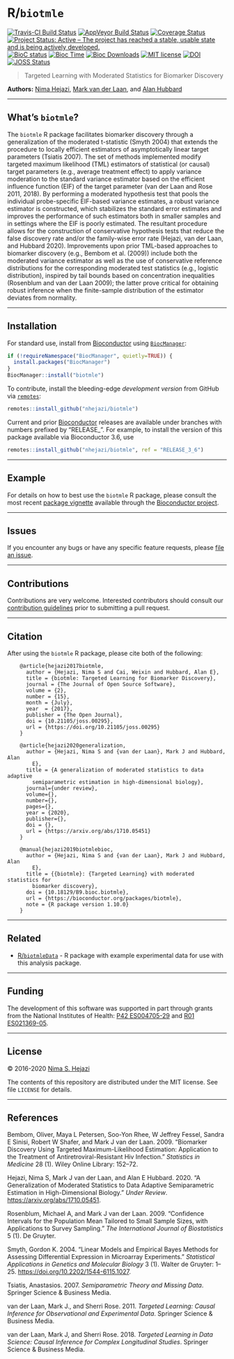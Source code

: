 
<!-- README.md is generated from README.Rmd. Please edit that file -->

# R/`biotmle`

[![Travis-CI Build
Status](https://travis-ci.org/nhejazi/biotmle.svg?branch=master)](https://travis-ci.org/nhejazi/biotmle)
[![AppVeyor Build
Status](https://ci.appveyor.com/api/projects/status/github/nhejazi/biotmle?branch=master&svg=true)](https://ci.appveyor.com/project/nhejazi/biotmle/)
[![Coverage
Status](https://img.shields.io/codecov/c/github/nhejazi/biotmle/master.svg)](https://codecov.io/github/nhejazi/biotmle?branch=master)
[![Project Status: Active – The project has reached a stable, usable
state and is being actively
developed.](http://www.repostatus.org/badges/latest/active.svg)](http://www.repostatus.org/#active)
[![BioC
status](http://www.bioconductor.org/shields/build/release/bioc/biotmle.svg)](https://bioconductor.org/checkResults/release/bioc-LATEST/biotmle)
[![Bioc
Time](http://bioconductor.org/shields/years-in-bioc/biotmle.svg)](https://bioconductor.org/packages/release/bioc/html/biotmle.html)
[![Bioc
Downloads](http://bioconductor.org/shields/downloads/biotmle.svg)](https://bioconductor.org/packages/release/bioc/html/biotmle.html)
[![MIT
license](http://img.shields.io/badge/license-MIT-brightgreen.svg)](http://opensource.org/licenses/MIT)
[![DOI](https://zenodo.org/badge/65854775.svg)](https://zenodo.org/badge/latestdoi/65854775)
[![JOSS
Status](http://joss.theoj.org/papers/02be843d9bab1b598187bfbb08ce3949/status.svg)](http://joss.theoj.org/papers/02be843d9bab1b598187bfbb08ce3949)

> Targeted Learning with Moderated Statistics for Biomarker Discovery

**Authors:** [Nima Hejazi](https://nimahejazi.org), [Mark van der
Laan](https://vanderlaan-lab.org/about), and [Alan
Hubbard](https://hubbard.berkeley.edu)

-----

## What’s `biotmle`?

The `biotmle` R package facilitates biomarker discovery through a
generalization of the moderated t-statistic (Smyth 2004) that extends
the procedure to locally efficient estimators of asymptotically linear
target parameters (Tsiatis 2007). The set of methods implemented modify
targeted maximum likelihood (TML) estimators of statistical (or causal)
target parameters (e.g., average treatment effect) to apply variance
moderation to the standard variance estimator based on the efficient
influence function (EIF) of the target parameter (van der Laan and Rose
2011, 2018). By performing a moderated hypothesis test that pools the
individual probe-specific EIF-based variance estimates, a robust
variance estimator is constructed, which stabilizes the standard error
estimates and improves the performance of such estimators both in
smaller samples and in settings where the EIF is poorly estimated. The
resultant procedure allows for the construction of conservative
hypothesis tests that reduce the false discovery rate and/or the
family-wise error rate (Hejazi, van der Laan, and Hubbard 2020).
Improvements upon prior TML-based approaches to biomarker discovery
(e.g., Bembom et al. (2009)) include both the moderated variance
estimator as well as the use of conservative reference distributions for
the corresponding moderated test statistics (e.g., logistic
distribution), inspired by tail bounds based on concentration
inequalities (Rosenblum and van der Laan 2009); the latter prove
critical for obtaining robust inference when the finite-sample
distribution of the estimator deviates from normality.

-----

## Installation

For standard use, install from
[Bioconductor](https://bioconductor.org/packages/biotmle) using
[`BiocManager`](https://CRAN.R-project.org/package=BiocManager):

``` r
if (!requireNamespace("BiocManager", quietly=TRUE)) {
  install.packages("BiocManager")
}
BiocManager::install("biotmle")
```

To contribute, install the bleeding-edge *development version* from
GitHub via [`remotes`](https://CRAN.R-project.org/package=remotes):

``` r
remotes::install_github("nhejazi/biotmle")
```

Current and prior [Bioconductor](https://bioconductor.org) releases are
available under branches with numbers prefixed by “RELEASE\_”. For
example, to install the version of this package available via
Bioconductor 3.6, use

``` r
remotes::install_github("nhejazi/biotmle", ref = "RELEASE_3_6")
```

-----

## Example

For details on how to best use the `biotmle` R package, please consult
the most recent [package
vignette](https://bioconductor.org/packages/release/bioc/vignettes/biotmle/inst/doc/exposureBiomarkers.html)
available through the [Bioconductor
project](https://bioconductor.org/packages/biotmle).

-----

## Issues

If you encounter any bugs or have any specific feature requests, please
[file an issue](https://github.com/nhejazi/biotmle/issues).

-----

## Contributions

Contributions are very welcome. Interested contributors should consult
our [contribution
guidelines](https://github.com/nhejazi/biotmle/blob/master/CONTRIBUTING.md)
prior to submitting a pull request.

-----

## Citation

After using the `biotmle` R package, please cite both of the following:

``` 
    @article{hejazi2017biotmle,
      author = {Hejazi, Nima S and Cai, Weixin and Hubbard, Alan E},
      title = {biotmle: Targeted Learning for Biomarker Discovery},
      journal = {The Journal of Open Source Software},
      volume = {2},
      number = {15},
      month = {July},
      year  = {2017},
      publisher = {The Open Journal},
      doi = {10.21105/joss.00295},
      url = {https://doi.org/10.21105/joss.00295}
    }

    @article{hejazi2020generalization,
      author = {Hejazi, Nima S and {van der Laan}, Mark J and Hubbard, Alan
        E},
      title = {A generalization of moderated statistics to data adaptive
        semiparametric estimation in high-dimensional biology},
      journal={under review},
      volume={},
      number={},
      pages={},
      year = {2020},
      publisher={},
      doi = {},
      url = {https://arxiv.org/abs/1710.05451}
    }

    @manual{hejazi2019biotmlebioc,
      author = {Hejazi, Nima S and {van der Laan}, Mark J and Hubbard, Alan
        E},
      title = {{biotmle}: {Targeted Learning} with moderated statistics for
        biomarker discovery},
      doi = {10.18129/B9.bioc.biotmle},
      url = {https://bioconductor.org/packages/biotmle},
      note = {R package version 1.10.0}
    }
```

-----

## Related

  - [R/`biotmleData`](https://github.com/nhejazi/biotmleData) - R
    package with example experimental data for use with this analysis
    package.

-----

## Funding

The development of this software was supported in part through grants
from the National Institutes of Health: [P42
ES004705-29](https://projectreporter.nih.gov/project_info_details.cfm?aid=9260357&map=y)
and [R01
ES021369-05](https://projectreporter.nih.gov/project_info_description.cfm?aid=9210551&icde=37849782&ddparam=&ddvalue=&ddsub=&cr=1&csb=default&cs=ASC&pball=).

-----

## License

© 2016-2020 [Nima S. Hejazi](https://nimahejazi.org)

The contents of this repository are distributed under the MIT license.
See file `LICENSE` for details.

-----

## References

<div id="refs" class="references">

<div id="ref-bembom2009biomarker">

Bembom, Oliver, Maya L Petersen, Soo-Yon Rhee, W Jeffrey Fessel, Sandra
E Sinisi, Robert W Shafer, and Mark J van der Laan. 2009. “Biomarker
Discovery Using Targeted Maximum-Likelihood Estimation: Application to
the Treatment of Antiretroviral-Resistant Hiv Infection.” *Statistics in
Medicine* 28 (1). Wiley Online Library: 152–72.

</div>

<div id="ref-hejazi2020generalization">

Hejazi, Nima S, Mark J van der Laan, and Alan E Hubbard. 2020. “A
Generalization of Moderated Statistics to Data Adaptive Semiparametric
Estimation in High-Dimensional Biology.” *Under Review*.
<https://arxiv.org/abs/1710.05451>.

</div>

<div id="ref-rosenblum2009confidence">

Rosenblum, Michael A, and Mark J van der Laan. 2009. “Confidence
Intervals for the Population Mean Tailored to Small Sample Sizes, with
Applications to Survey Sampling.” *The International Journal of
Biostatistics* 5 (1). De Gruyter.

</div>

<div id="ref-smyth2004linear">

Smyth, Gordon K. 2004. “Linear Models and Empirical Bayes Methods for
Assessing Differential Expression in Microarray Experiments.”
*Statistical Applications in Genetics and Molecular Biology* 3 (1).
Walter de Gruyter: 1–25. <https://doi.org/10.2202/1544-6115.1027>.

</div>

<div id="ref-tsiatis2007semiparametric">

Tsiatis, Anastasios. 2007. *Semiparametric Theory and Missing Data*.
Springer Science & Business Media.

</div>

<div id="ref-vdl2011targeted">

van der Laan, Mark J., and Sherri Rose. 2011. *Targeted Learning: Causal
Inference for Observational and Experimental Data*. Springer Science &
Business Media.

</div>

<div id="ref-vdl2018targeted">

van der Laan, Mark J, and Sherri Rose. 2018. *Targeted Learning in Data
Science: Causal Inference for Complex Longitudinal Studies*. Springer
Science & Business Media.

</div>

</div>
